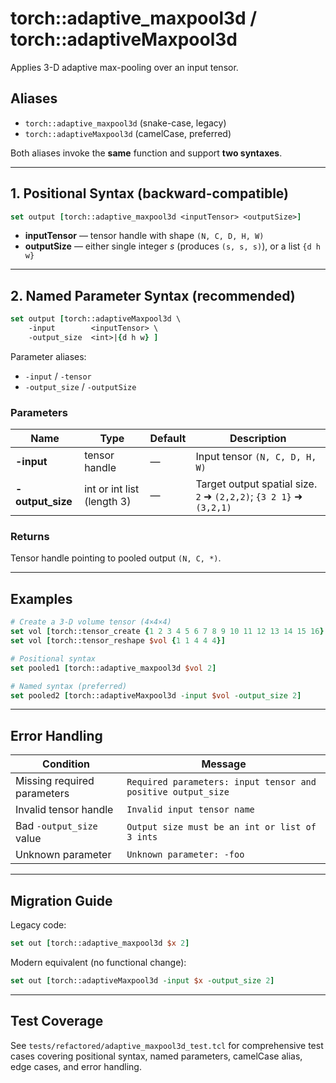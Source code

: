 # torch::adaptive_maxpool3d / torch::adaptiveMaxpool3d

Applies 3-D adaptive max-pooling over an input tensor.

## Aliases
- `torch::adaptive_maxpool3d`  (snake-case, legacy)
- `torch::adaptiveMaxpool3d`   (camelCase, preferred)

Both aliases invoke the **same** function and support **two syntaxes**.

---

## 1. Positional Syntax (backward-compatible)
```tcl
set output [torch::adaptive_maxpool3d <inputTensor> <outputSize>]
```
* **inputTensor** — tensor handle with shape `(N, C, D, H, W)`
* **outputSize**  — either single integer *s* (produces `(s, s, s)`), or a list `{d h w}`

---

## 2. Named Parameter Syntax (recommended)
```tcl
set output [torch::adaptiveMaxpool3d \
    -input        <inputTensor> \
    -output_size  <int>|{d h w} ]
```
Parameter aliases:
- `-input` / `-tensor`
- `-output_size` / `-outputSize`

### Parameters
| Name | Type | Default | Description |
|------|------|---------|-------------|
| **-input** | tensor handle | — | Input tensor `(N, C, D, H, W)` |
| **-output_size** | int or int list (length 3) | — | Target output spatial size. `2` ➜ `(2,2,2)`; `{3 2 1}` ➜ `(3,2,1)` |

### Returns
Tensor handle pointing to pooled output `(N, C, *)`.

---

## Examples
```tcl
# Create a 3-D volume tensor (4×4×4)
set vol [torch::tensor_create {1 2 3 4 5 6 7 8 9 10 11 12 13 14 15 16} float32 cpu false]
set vol [torch::tensor_reshape $vol {1 1 4 4 4}]

# Positional syntax
set pooled1 [torch::adaptive_maxpool3d $vol 2]

# Named syntax (preferred)
set pooled2 [torch::adaptiveMaxpool3d -input $vol -output_size 2]
```

---

## Error Handling
| Condition | Message |
|-----------|---------|
| Missing required parameters | `Required parameters: input tensor and positive output_size` |
| Invalid tensor handle | `Invalid input tensor name` |
| Bad `-output_size` value | `Output size must be an int or list of 3 ints` |
| Unknown parameter | `Unknown parameter: -foo` |

---

## Migration Guide
Legacy code:
```tcl
set out [torch::adaptive_maxpool3d $x 2]
```
Modern equivalent (no functional change):
```tcl
set out [torch::adaptiveMaxpool3d -input $x -output_size 2]
```

---

## Test Coverage
See `tests/refactored/adaptive_maxpool3d_test.tcl` for comprehensive test cases covering positional syntax, named parameters, camelCase alias, edge cases, and error handling. 